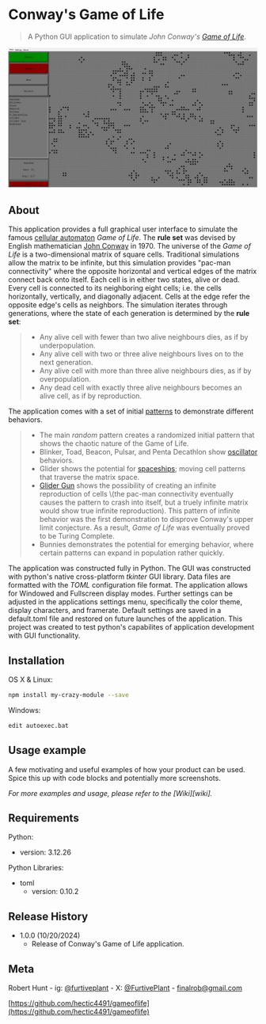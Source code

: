 # Conway's Game of Life
> A Python GUI application to simulate _John Conway's_ [_Game of Life_](https://en.wikipedia.org/wiki/Conway%27s_Game_of_Life).



![](gameoflife_example-1.jpg)


## About

  This application provides a full graphical user interface to simulate the famous [cellular automaton](https://en.wikipedia.org/wiki/Cellular_automaton) _Game of Life_. The **rule set** was devised by English mathematician [John Conway](https://en.wikipedia.org/wiki/John_Horton_Conway) in 1970. The universe of the _Game of Life_ is a two-dimensional matrix of square cells. Traditional simulations allow the matrix to be infinite, but this simulation provides "pac-man connectivity" where the opposite horizontal and vertical edges of the matrix connect back onto itself. Each cell is in either two states, alive or dead. Every cell is connected to its neighboring eight cells; i.e. the cells horizontally, vertically, and diagonally adjacent. Cells at the edge refer the opposite edge's cells as neighbors. The simulation iterates through generations, where the state of each generation is determined by the **rule set**:
  
> * Any alive cell with fewer than two alive neighbours dies, as if by underpopulation.
> * Any alive cell with two or three alive neighbours lives on to the next generation.
> * Any alive cell with more than three alive neighbours dies, as if by overpopulation.
> * Any dead cell with exactly three alive neighbours becomes an alive cell, as if by reproduction.


  The application comes with a set of initial [patterns](https://en.wikipedia.org/wiki/Conway%27s_Game_of_Life#Examples_of_patterns) to demonstrate different behaviors. 

  
> * The main _random_ pattern creates a randomized initial pattern that shows the chaotic nature of the Game of Life.
> * Blinker, Toad, Beacon, Pulsar, and Penta Decathlon show [oscillator](https://en.wikipedia.org/wiki/Oscillator_(cellular_automaton)) behaviors.
> * Glider shows the potential for [spaceships](https://en.wikipedia.org/wiki/Spaceship_(cellular_automaton)); moving cell patterns that traverse the matrix space.
> * [Glider Gun](https://en.wikipedia.org/wiki/Gun_(cellular_automaton)) shows the possibility of creating an infinite reproduction of cells \(the pac-man connectivity eventually causes the pattern to crash into itself, but a truely infinite matrix would show true infinite reproduction\). This pattern of infinite behavior was the first demonstration to disprove Conway's upper limit conjecture. As a result, _Game of Life_ was eventually proved to be Turing Complete.
> * Bunnies demonstrates the potential for emerging behavior, where certain patterns can expand in population rather quickly.

The application was constructed fully in Python. The GUI was constructed with python's native cross-platform _tkinter_ GUI library. Data files are formatted with the _TOML_ configuration file format. The application allows for Windowed and Fullscreen display modes. Further settings can be adjusted in the applications settings menu, specifically the color theme, display characters, and framerate. Default settings are saved in a default.toml file and restored on future launches of the application. This project was created to test python's capabilites of application development with GUI functionality.


## Installation

OS X & Linux:

```sh
npm install my-crazy-module --save
```

Windows:

```sh
edit autoexec.bat
```

## Usage example

A few motivating and useful examples of how your product can be used. Spice this up with code blocks and potentially more screenshots.

_For more examples and usage, please refer to the [Wiki][wiki]._

## Requirements
Python:
   * version: 3.12.26
    
Python Libraries:
* toml
   * version: 0.10.2

## Release History

* 1.0.0 (10/20/2024)
   * Release of Conway's Game of Life application.

## Meta

Robert Hunt - ig: [@furtiveplant](https://www.instagram.com/furtiveplant/) - X: [@FurtivePlant](https://x.com/FurtivePlant) - finalrob@gmail.com

[https://github.com/hectic4491/gameoflife](https://github.com/hectic4491/gameoflife)
